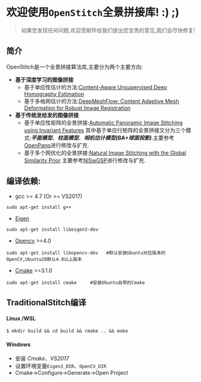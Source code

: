 # 欢迎使用`OpenStitch`全景拼接库! :) ;)
>如果您发现任何问题,欢迎至邮件给我们提出您宝贵的意见,我们会尽快修复!

## 简介	
OpenStitch是一个全景拼接算法库,主要分为两个主要方向:
* **基于深度学习的图像拼接**
	* 基于单应性估计的方法:[Content-Aware Unsupervised Deep Homography Estimation](https://github.com/JirongZhang/DeepHomography)
	* 基于多格网估计的方法:[DeepMeshFlow: Content Adaptive Mesh Deformation for Robust Image
Registration](https://deepai.org/publication/deepmeshflow-content-adaptive-mesh-deformation-for-robust-image-registration)
* **基于传统发给发的图像拼接**
	* 基于单应性矩阵的全景拼接:[Automatic Panoramic Image Stitching using Invariant Features](http://matthewalunbrown.com/papers/ijcv2007.pdf)
	其中基于单应行矩阵的全景拼接又分为三个模式:***平面模型***、***柱面模型***、***相机估计模型(BA+球面投影)***.主要参考[OpenPanp](http://https://github.com/ppwwyyxx/OpenPano)进行修改与扩充.
	* 基于多个网优化的全景拼接:[Natural Image Stitching with the Global Similarity Prior](https://link.springer.com/chapter/10.1007/978-3-319-46454-1_12P)
	主要参考[NISwGSP](https://github.com/nothinglo/NISwGSP)进行修改与扩充.
    
## 编译依赖:
 
* gcc >= 4.7 (Or  >= VS2017)
```
sudo apt-get install g++
```
* [Eigen](http://eigen.tuxfamily.org/index.php?title=Main_Page)
```
sudo apt-get install libeigen3-dev
```
* [Opencv](http://https://github.com/opencv/opencv)	 >=4.0
```
sudo apt-get install libopencv-dev   #默认安装Ubuntu对应版本的OpenCV,Ubuntu20默认4.0以上版本
```
* [Cmake](https://cmake.org/download/) >=3.1.0
```
sudo apt-get install cmake     #安装Ubuntu自带的Cmake
```

## TraditionalStitch编译

#### Linux /WSL
```
$ mkdir build && cd build && cmake .. && make
```
#### Windows
* 安装 *Cmake*、*VS2017*
* 设置环境变量`Eigen3_DIR`、`OpenCV_DIR`
* Cmake->Configure->Generate->Open Project
